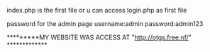 index.php is the first file or u can access login.php as first file 


password for the admin page
username:admin 
password:admin123

*********MY WEBSITE WAS ACCESS AT  "http://otgs.free.nf/" *************
